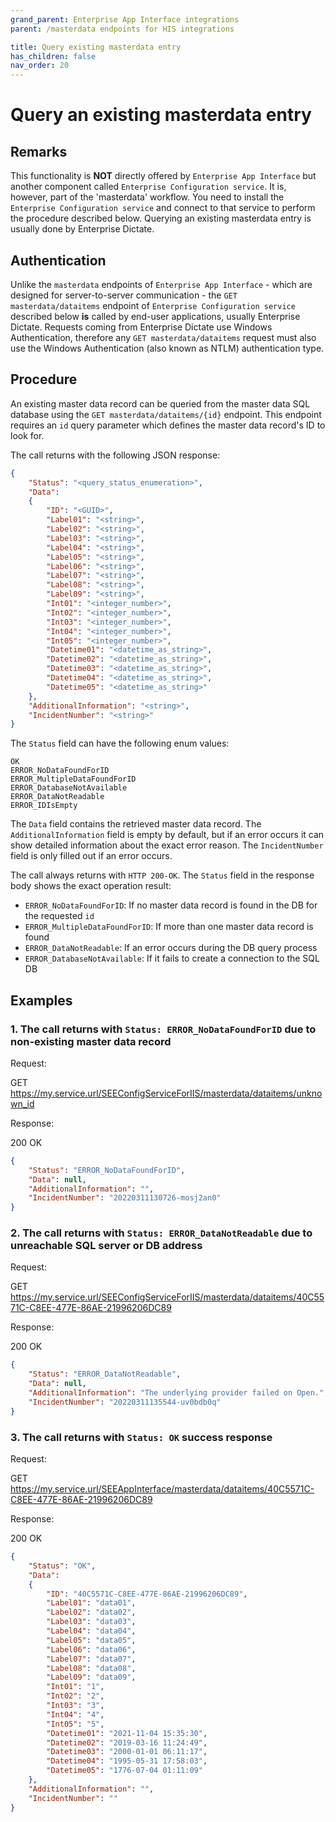 ```yaml
---
grand_parent: Enterprise App Interface integrations
parent: /masterdata endpoints for HIS integrations

title: Query existing masterdata entry
has_children: false
nav_order: 20
---
```


# Query an existing masterdata entry

## Remarks

This functionality is **NOT** directly offered by `Enterprise App Interface` but another component called `Enterprise Configuration service`. It is, however, part of the 'masterdata' workflow. You need to install the `Enterprise Configuration service` and connect to that service to perform the procedure described below.
Querying an existing masterdata entry is usually done by Enterprise Dictate.

## Authentication
Unlike the `masterdata` endpoints of `Enterprise App Interface` - which are designed for server-to-server communication - the `GET masterdata/dataitems` endpoint of `Enterprise Configuration service` described below **is** called by end-user applications, usually Enterprise Dictate. Requests coming from Enterprise Dictate use Windows Authentication, therefore any `GET masterdata/dataitems` request must also use the Windows Authentication (also known as NTLM) authentication type.


## Procedure

An existing master data record can be queried from the master data SQL database  using the `GET masterdata/dataitems/{id}` endpoint. This endpoint requires an `id` query parameter which defines the master data record's ID to look for.

The call returns with the following JSON response:

``` json	
{
    "Status": "<query_status_enumeration>",
    "Data": 
    {
        "ID": "<GUID>",
        "Label01": "<string>",
        "Label02": "<string>",
        "Label03": "<string>",
        "Label04": "<string>",
        "Label05": "<string>",
        "Label06": "<string>",
        "Label07": "<string>",
        "Label08": "<string>",
        "Label09": "<string>",
        "Int01": "<integer_number>",
        "Int02": "<integer_number>",
        "Int03": "<integer_number>",
        "Int04": "<integer_number>",
        "Int05": "<integer_number>",
        "Datetime01": "<datetime_as_string>",
        "Datetime02": "<datetime_as_string>",
        "Datetime03": "<datetime_as_string>",
        "Datetime04": "<datetime_as_string>",
        "Datetime05": "<datetime_as_string>"
    },
    "AdditionalInformation": "<string>",
    "IncidentNumber": "<string>"
}
```

The `Status` field can have the following enum values:
```
OK
ERROR_NoDataFoundForID
ERROR_MultipleDataFoundForID
ERROR_DatabaseNotAvailable
ERROR_DataNotReadable
ERROR_IDIsEmpty
```

The `Data` field contains the retrieved master data record. The `AdditionalInformation` field is empty by default, but if an error occurs it can show detailed information about the exact error reason. The `IncidentNumber` field is only filled out if an error occurs.

The call always returns with `HTTP 200-OK`. The `Status` field in the response body shows the exact operation result:

- `ERROR_NoDataFoundForID`: If no master data record is found in the DB for the requested `id`
- `ERROR_MultipleDataFoundForID`: If more than one master data record is found
- `ERROR_DataNotReadable`: If an error occurs during the DB query process
- `ERROR_DatabaseNotAvailable`: If it fails to create a connection to the SQL DB

## Examples

### 1. The call returns with `Status: ERROR_NoDataFoundForID` due to non-existing master data record

Request:

GET https://my.service.url/SEEConfigServiceForIIS/masterdata/dataitems/unknown_id

Response:

200 OK
``` json
{
    "Status": "ERROR_NoDataFoundForID",
    "Data": null,
    "AdditionalInformation": "",
    "IncidentNumber": "20220311130726-mosj2an0"
}
```

### 2. The call returns with `Status: ERROR_DataNotReadable` due to unreachable SQL server or DB address

Request:

GET https://my.service.url/SEEConfigServiceForIIS/masterdata/dataitems/40C5571C-C8EE-477E-86AE-21996206DC89

Response:

200 OK
``` json
{
    "Status": "ERROR_DataNotReadable",
    "Data": null,
    "AdditionalInformation": "The underlying provider failed on Open.",
    "IncidentNumber": "20220311135544-uv0bdb0q"
}
```

### 3. The call returns with `Status: OK` success response

Request:

GET https://my.service.url/SEEAppInterface/masterdata/dataitems/40C5571C-C8EE-477E-86AE-21996206DC89

Response:

200 OK
``` json
{
    "Status": "OK",
    "Data": 
    {
        "ID": "40C5571C-C8EE-477E-86AE-21996206DC89",
        "Label01": "data01",
        "Label02": "data02",
        "Label03": "data03",
        "Label04": "data04",
        "Label05": "data05",
        "Label06": "data06",
        "Label07": "data07",
        "Label08": "data08",
        "Label09": "data09",
        "Int01": "1",
        "Int02": "2",
        "Int03": "3",
        "Int04": "4",
        "Int05": "5",
        "Datetime01": "2021-11-04 15:35:30",
        "Datetime02": "2019-03-16 11:24:49",
        "Datetime03": "2000-01-01 06:11:17",
        "Datetime04": "1995-05-31 17:58:03",
        "Datetime05": "1776-07-04 01:11:09"
    },
    "AdditionalInformation": "",
    "IncidentNumber": ""
}
```
